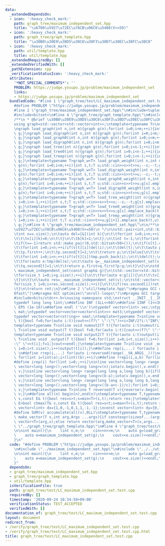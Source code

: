 ```yaml
---
data:
  _extendedDependsOn:
  - icon: ':heavy_check_mark:'
    path: graph_tree/maximum_independent_set.hpp
    title: "\u6700\u5927\u72EC\u7ACB\u96C6\u5408(V<=50)"
  - icon: ':heavy_check_mark:'
    path: graph_tree/graph_template.hpp
    title: "\u30B0\u30E9\u30D5\u30C6\u30F3\u30D7\u30EC\u30FC\u30C8"
  - icon: ':heavy_check_mark:'
    path: util/template.hpp
    title: util/template.hpp
  _extendedRequiredBy: []
  _extendedVerifiedWith: []
  _pathExtension: cpp
  _verificationStatusIcon: ':heavy_check_mark:'
  attributes:
    '*NOT_SPECIAL_COMMENTS*': ''
    PROBLEM: https://judge.yosupo.jp/problem/maximum_independent_set
    links:
    - https://judge.yosupo.jp/problem/maximum_independent_set
  bundledCode: "#line 1 \"graph_tree/test/LC_maximum_independent_set.test.cpp\"\n\
    #define PROBLEM \"https://judge.yosupo.jp/problem/maximum_independent_set\"\n\
    #line 2 \"graph_tree/maximum_independent_set.hpp\"\n#include<tuple>\n#include<vector>\n\
    #include<bitset>\n#line 4 \"graph_tree/graph_template.hpp\"\n#include<iostream>\n\
    /**\n * @brief \u30B0\u30E9\u30D5\u30C6\u30F3\u30D7\u30EC\u30FC\u30C8\n */\n\n\
    using graph=std::vector<std::vector<int>>;\ntemplate<typename T>\nusing graph_w=std::vector<std::vector<std::pair<int,T>>>;\n\
    \ngraph load_graph(int n,int m){graph g(n);for(int i=0;i<m;++i){int s,t;std::cin>>s>>t;--s;--t;g[s].push_back(t);g[t].push_back(s);}return\
    \ g;}\ngraph load_digraph(int n,int m){graph g(n);for(int i=0;i<m;++i){int s,t;std::cin>>s>>t;--s;--t;g[s].push_back(t);}return\
    \ g;}\ngraph load_graph0(int n,int m){graph g(n);for(int i=0;i<m;++i){int s,t;std::cin>>s>>t;g[s].push_back(t);g[t].push_back(s);}return\
    \ g;}\ngraph load_digraph0(int n,int m){graph g(n);for(int i=0;i<m;++i){int s,t;std::cin>>s>>t;g[s].push_back(t);}return\
    \ g;}\ngraph load_tree(int n){graph g(n);for(int i=0;i<n-1;++i){int s,t;std::cin>>s>>t;--s;--t;g[s].push_back(t);g[t].push_back(s);}return\
    \ g;}\ngraph load_tree0(int n){graph g(n);for(int i=0;i<n-1;++i){int s,t;std::cin>>s>>t;g[s].push_back(t);g[t].push_back(s);}return\
    \ g;}\ngraph load_treep(int n){graph g(n);for(int i=0;i<n-1;++i){int t;std::cin>>t;g[i+1].push_back(t);g[t].push_back(i+1);}return\
    \ g;}\ntemplate<typename T>graph_w<T> load_graph_weight(int n,int m){graph_w<T>\
    \ g(n);for(int i=0;i<m;++i){int s,t;T u;std::cin>>s>>t>>u;--s;--t;g[s].emplace_back(t,u);g[t].emplace_back(s,u);}return\
    \ g;}\ntemplate<typename T>graph_w<T> load_digraph_weight(int n,int m){graph_w<T>\
    \ g(n);for(int i=0;i<m;++i){int s,t;T u;std::cin>>s>>t>>u;--s;--t;g[s].emplace_back(t,u);}return\
    \ g;}\ntemplate<typename T>graph_w<T> load_graph0_weight(int n,int m){graph_w<T>\
    \ g(n);for(int i=0;i<m;++i){int s,t;T u;std::cin>>s>>t>>u;g[s].emplace_back(t,u);g[t].emplace_back(s,u);}return\
    \ g;}\ntemplate<typename T>graph_w<T> load_digraph0_weight(int n,int m){graph_w<T>\
    \ g(n);for(int i=0;i<m;++i){int s,t;T u;std::cin>>s>>t>>u;g[s].emplace_back(t,u);}return\
    \ g;}\ntemplate<typename T>graph_w<T> load_tree_weight(int n){graph_w<T> g(n);for(int\
    \ i=0;i<n-1;++i){int s,t;T u;std::cin>>s>>t>>u;--s;--t;g[s].emplace_back(t,u);g[t].emplace_back(s,u);}return\
    \ g;}\ntemplate<typename T>graph_w<T> load_tree0_weight(int n){graph_w<T> g(n);for(int\
    \ i=0;i<n-1;++i){int s,t;T u;std::cin>>s>>t>>u;g[s].emplace_back(t,u);g[t].emplace_back(s,u);}return\
    \ g;}\ntemplate<typename T>graph_w<T> load_treep_weight(int n){graph_w<T> g(n);for(int\
    \ i=0;i<n-1;++i){int t;T u;std::cin>>t>>u;g[i+1].emplace_back(t,u);g[t].emplace_back(i+1,u);}return\
    \ g;}\n#line 6 \"graph_tree/maximum_independent_set.hpp\"\n\n/**\n * @brief \u6700\
    \u5927\u72EC\u7ACB\u96C6\u5408(V<=50)\n */\n\nstd::pair<int,std::bitset<50>> __maximum_independent_set(std::vector<std::bitset<50>>v,std::bitset<50>b=std::bitset<50>()){\n\
    \tint n=v.size();\n\tauto del=[&](int k){\n\t\tfor(int i=0;i<n;++i){\n\t\t\tv[k][i]=0;\n\
    \t\t\tv[i][k]=0;\n\t\t}\n\t\tb[k]=1;\n\t};\n\tint t=-1;\n\tfor(int i=0;i<n;++i)if(b[i]==0)t=i;\n\
    \tif(t==-1)return std::make_pair(0,std::bitset<50>());\n\tif(v[t].count()<=1){\n\
    \t\tfor(int i=0;i<n;++i)if(v[t][i])del(i);\n\t\tdel(t);\n\t\tauto p=__maximum_independent_set(v,b);\n\
    \t\tp.first++;\n\t\tp.second[t]=1;\n\t\treturn p;\n\t}else{\n\t\tstd::vector<int>tmp;\n\
    \t\tfor(int i=0;i<n;++i)if(v[t][i])tmp.push_back(i);\n\t\tdel(t);\n\t\tauto p=__maximum_independent_set(v,b);\n\
    \t\tfor(auto e:tmp)del(e);\n\t\tauto q=__maximum_independent_set(v,b);\n\t\tq.first++;\n\
    \t\tq.second[t]=1;\n\t\treturn p.first>q.first?p:q;\n\t}\n}\n\nstd::vector<int>\
    \ maximum_independent_set(const graph& g){\n\tstd::vector<std::bitset<50>>v(g.size());\n\
    \tfor(size_t i=0;i<g.size();++i){\n\t\tfor(auto e:g[i]){\n\t\t\tv[i][e]=1;\n\t\
    \t}\n\t}\n\tauto res=__maximum_independent_set(v);\n\tstd::vector<int>ret;\n\t\
    for(size_t i=0;i<res.second.size();++i){\n\t\tif(res.second[i])ret.push_back(i);\n\
    \t}\n\treturn ret;\n}\n#line 2 \"util/template.hpp\"\n#pragma GCC optimize(\"\
    Ofast\")\n#pragma GCC optimize(\"unroll-loops\")\n#pragma GCC target(\"avx\")\n\
    #include<bits/stdc++.h>\nusing namespace std;\nstruct __INIT__{__INIT__(){cin.tie(0);ios::sync_with_stdio(false);cout<<fixed<<setprecision(15);}}__INIT__;\n\
    typedef long long lint;\n#define INF (1LL<<60)\n#define IINF (1<<30)\n#define\
    \ EPS (1e-10)\n#define endl ('\\n')\ntypedef vector<lint> vec;\ntypedef vector<vector<lint>>\
    \ mat;\ntypedef vector<vector<vector<lint>>> mat3;\ntypedef vector<string> svec;\n\
    typedef vector<vector<string>> smat;\ntemplate<typename T>inline void numout(T\
    \ t){bool f=0;for(auto i:t){cout<<(f?\" \":\"\")<<i<INF/2?i:\"INF\";f=1;}cout<<endl;}\n\
    template<typename T>inline void numout2(T t){for(auto i:t)numout(i);}\ntemplate<typename\
    \ T>inline void output(T t){bool f=0;for(auto i:t){cout<<(f?\" \":\"\")<<i;f=1;}cout<<endl;}\n\
    template<typename T>inline void output2(T t){for(auto i:t)output(i);}\ntemplate<typename\
    \ T>inline void _output(T t){bool f=0;for(lint i=0;i<t.size();i++){cout<<f?\"\"\
    :\" \"<<t[i];f=1;}cout<<endl;}\ntemplate<typename T>inline void _output2(T t){for(lint\
    \ i=0;i<t.size();i++)output(t[i]);}\n#define rep(i,...) for(auto i:range(__VA_ARGS__))\
    \ \n#define rrep(i,...) for(auto i:reversed(range(__VA_ARGS__)))\n#define repi(i,a,b)\
    \ for(lint i=lint(a);i<(lint)(b);++i)\n#define rrepi(i,a,b) for(lint i=lint(b)-1;i>=lint(a);--i)\n\
    #define irep(i) for(lint i=0;;++i)\ninline vector<long long> range(long long n){if(n<=0)return\
    \ vector<long long>();vector<long long>v(n);iota(v.begin(),v.end(),0LL);return\
    \ v;}\ninline vector<long long> range(long long a,long long b){if(b<=a)return\
    \ vector<long long>();vector<long long>v(b-a);iota(v.begin(),v.end(),a);return\
    \ v;}\ninline vector<long long> range(long long a,long long b,long long c){if((b-a+c-1)/c<=0)return\
    \ vector<long long>();vector<long long>v((b-a+c-1)/c);for(int i=0;i<(int)v.size();++i)v[i]=i?v[i-1]+c:a;return\
    \ v;}\ntemplate<typename T>inline T reversed(T v){reverse(v.begin(),v.end());return\
    \ v;}\n#define all(n) begin(n),end(n)\ntemplate<typename T,typename E>bool chmin(T&\
    \ s,const E& t){bool res=s>t;s=min<T>(s,t);return res;}\ntemplate<typename T,typename\
    \ E>bool chmax(T& s,const E& t){bool res=s<t;s=max<T>(s,t);return res;}\nconst\
    \ vector<lint> dx={1,0,-1,0,1,1,-1,-1};\nconst vector<lint> dy={0,1,0,-1,1,-1,1,-1};\n\
    #define SUM(v) accumulate(all(v),0LL)\ntemplate<typename T,typename ...Args>auto\
    \ make_vector(T x,int arg,Args ...args){if constexpr(sizeof...(args)==0)return\
    \ vector<T>(arg,x);else return vector(arg,make_vector<T>(x,args...));}\n//#include\
    \ \"../graph_tree/graph_template.hpp\"\n#line 4 \"graph_tree/test/LC_maximum_independent_set.test.cpp\"\
    \n\nint main(){\n    lint n,m;\n    cin>>n>>m;\n    auto g=load_graph0(n,m);\n\
    \    auto e=maximum_independent_set(g);\n    cout<<e.size()<<endl;\n    output(e);\n\
    }\n"
  code: "#define PROBLEM \"https://judge.yosupo.jp/problem/maximum_independent_set\"\
    \n#include \"../maximum_independent_set.hpp\"\n#include \"../../util/template.hpp\"\
    \n\nint main(){\n    lint n,m;\n    cin>>n>>m;\n    auto g=load_graph0(n,m);\n\
    \    auto e=maximum_independent_set(g);\n    cout<<e.size()<<endl;\n    output(e);\n\
    }"
  dependsOn:
  - graph_tree/maximum_independent_set.hpp
  - graph_tree/graph_template.hpp
  - util/template.hpp
  isVerificationFile: true
  path: graph_tree/test/LC_maximum_independent_set.test.cpp
  requiredBy: []
  timestamp: '2020-09-24 10:34:58+09:00'
  verificationStatus: TEST_ACCEPTED
  verifiedWith: []
documentation_of: graph_tree/test/LC_maximum_independent_set.test.cpp
layout: document
redirect_from:
- /verify/graph_tree/test/LC_maximum_independent_set.test.cpp
- /verify/graph_tree/test/LC_maximum_independent_set.test.cpp.html
title: graph_tree/test/LC_maximum_independent_set.test.cpp
---
```

